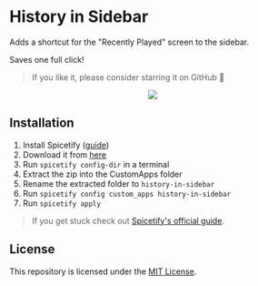# History in Sidebar

Adds a shortcut for the "Recently Played" screen to the sidebar.

Saves one full click!

> If you like it, please consider starring it on GitHub 🌟

<p align="center">
  <img src="https://github.com/Bergbok/Spicetify-Creations/assets/66174189/ded310d5-374a-4238-98b1-bd2fad737604"/></img>
</p>

## Installation

1. Install Spicetify ([guide](https://spicetify.app/docs/advanced-usage/installation))
2. Download it from [here](https://github.com/Bergbok/Spicetify-Creations/archive/refs/heads/dist/history-in-sidebar.zip)
3. Run `spicetify config-dir` in a terminal
4. Extract the zip into the CustomApps folder
5. Rename the extracted folder to `history-in-sidebar`
6. Run `spicetify config custom_apps history-in-sidebar`
7. Run `spicetify apply`

> If you get stuck check out [Spicetify's official guide](https://spicetify.app/docs/advanced-usage/custom-apps/).

## License

This repository is licensed under the [MIT License](https://github.com/Bergbok/Spicetify-Creations/blob/main/LICENSE).
